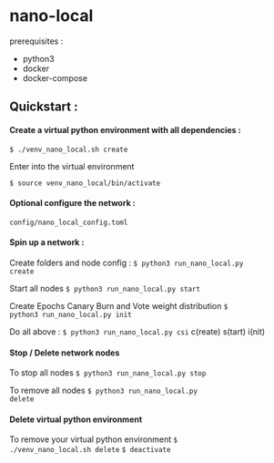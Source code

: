 # nano-local

prerequisites : 
* python3
* docker
* docker-compose

## Quickstart :

#### Create a virtual python environment with all dependencies :

<code>$ ./venv_nano_local.sh create</code>

Enter into the virtual environment

<code>$ source venv_nano_local/bin/activate</code>

#### Optional configure the network :

<code>config/nano_local_config.toml</code>

#### Spin up a network :


Create folders and node config : <code>$ python3 run_nano_local.py create</code>

Start all nodes <code>$ python3 run_nano_local.py start</code>

Create Epochs Canary Burn and Vote weight distribution <code>$ python3 run_nano_local.py init</code>  

Do all above : <code>$ python3 run_nano_local.py csi</code> c(reate) s(tart) i(nit)


#### Stop / Delete network nodes
To stop all nodes
<code>$ python3 run_nano_local.py stop</code>

To remove all nodes
<code>$ python3 run_nano_local.py delete</code>

#### Delete virtual python environment
To remove your virtual python environment 
<code>$ ./venv_nano_local.sh delete</code>
<code>$ deactivate</code>
